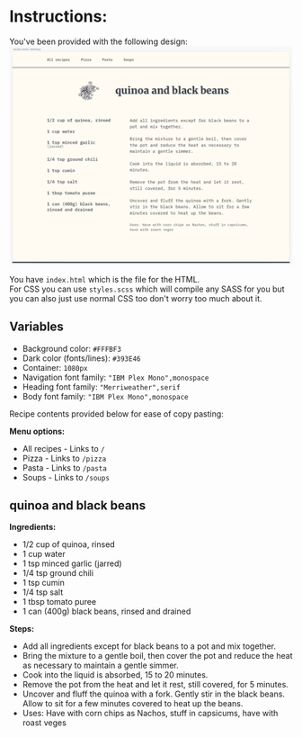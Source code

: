 # Instructions:
You've been provided with the following design:
![](./recipe.png)

You have `index.html` which is the file for the HTML.  
For CSS you can use `styles.scss` which will compile any SASS for you but you can also just use normal CSS too don't worry too much about it.

## Variables
- Background color: `#FFFBF3`
- Dark color (fonts/lines): `#393E46`
- Container: `1080px`
- Navigation font family: `"IBM Plex Mono",monospace`
- Heading font family: `"Merriweather",serif`
- Body font family: `"IBM Plex Mono",monospace`

Recipe contents provided below for ease of copy pasting:

**Menu options:**
- All recipes - Links to `/`
- Pizza - Links to `/pizza`
- Pasta - Links to `/pasta`
- Soups - Links to `/soups`

## quinoa and black beans
**Ingredients:**
- 1/2 cup of quinoa, rinsed  
- 1 cup water  
- 1 tsp minced garlic (jarred)  
- 1/4 tsp ground chili   
- 1 tsp cumin  
- 1/4 tsp salt  
- 1 tbsp tomato puree  
- 1 can (400g) black beans, rinsed and drained  

**Steps:**
- Add all ingredients except for black beans to a pot and mix together.
- Bring the mixture to a gentle boil, then cover the pot and reduce the heat as necessary to maintain a gentle simmer. 
- Cook into the liquid is absorbed, 15 to 20 minutes.
- Remove the pot from the heat and let it rest, still covered, for 5 minutes. 
- Uncover and fluff the quinoa with a fork. Gently stir in the black beans. Allow to sit for a few minutes covered to heat up the beans.
- Uses: Have with corn chips as Nachos, stuff in capsicums, have with roast veges
